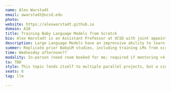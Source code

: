 ```yaml
---
name: Alex Warstadt
email: awarstadt@ucsd.edu
photo: 
website: https://alexwarstadt.github.io
domain: A10
title: Training Baby Language Models from Scratch
bio: Alex Warstadt is an Assistant Professor at UCSD with joint appointments in HDSI and the Department of Linguistics. He received his PhD in linguistics in 2022 from NYU under Samuel Bowman, and completed a postdoc in 2024 with Ryan Cotterell. Alex runs UCSD's Learning Meaning and Natural Language Lab (LeMN Lab) which is an interdisciplinary group that uses insights from linguistics to advance and interpret language models and uses advances in machine learning to answer scientific questions about the nature of language.
description: Large Language Models have an impressive ability to learn and use human language, but humans are still the state-of-the-art when it comes to learning language efficiently. We acquire language from 100 million words or less, whereas LLMs are now trained on 10s or *trillions* of words. The BabyLM Challenge (https://babylm.github.io/) is a competition centered around training small "BabyLMs" under constraints inspired by human language learning. The goal of a BabyLM submission is to train a model that learns language as data-efficiently as a human or that simulates properties of human learning and linguistic performance.
summer: Replicate prior BabyLM studies, including training LMs from scratch and evaluating, launching jobs on a UCSD supercomputer cluster such as Nautilus, and tracking training progress and sweeps over several days or weeks using weights and biases.
time: Wednesday afternoon??
modality: In-person (need room booked for me; required if mentoring >4 students in-person)
ta: TBD
style: This topic lends itself to multiple parallel projects, but a single large project is acceptable as well depending on group size. PhD students in LeMN Lab will be encouraged to co-supervise  projects.
seats: 6
tag: llm

---
```

